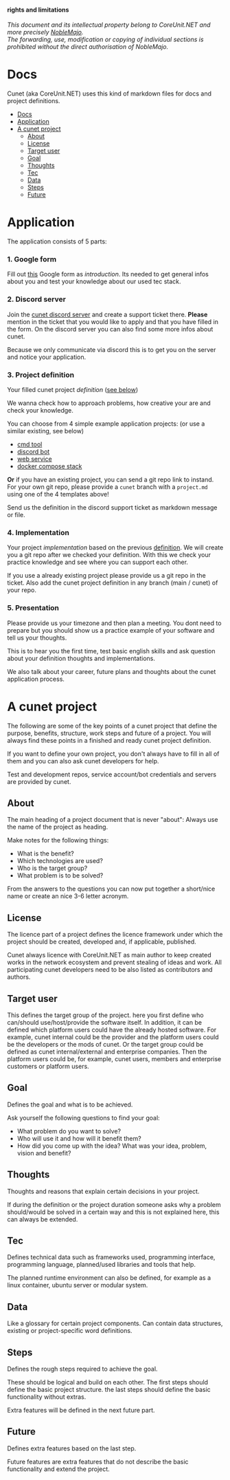 #### **rights and limitations**  
*This document and its intellectual property belong to CoreUnit.NET and more precisely [NobleMajo](https://github.com/noblemajo).*  
*The forwarding, use, modification or copying of individual sections is prohibited without the direct authorisation of NobleMajo.*

# Docs
Cunet (aka CoreUnit.NET) uses this kind of markdown files for docs and project definitions.

- [Docs](#docs)
- [Application](#application)
- [A cunet project](#a-cunet-project)
  - [About](#about)
  - [License](#license)
  - [Target user](#target-user)
  - [Goal](#goal)
  - [Thoughts](#thoughts)
  - [Tec](#tec)
  - [Data](#data)
  - [Steps](#steps)
  - [Future](#future)

# Application
The application consists of 5 parts:

### 1. Google form
Fill out [this](https://forms.gle/Jo4hYGeW8ZCQRBES7) Google form as *introduction*.
Its needed to get general infos about you and test your knowledge about our used tec stack.

### 2. Discord server
Join the [cunet discord server](https://discord.com/invite/GJSbyJ5Jpe) and create a support ticket there.
**Please** mention in the ticket that you would like to apply and that you have filled in the form. On the discord server you can also find some more infos about cunet.

Because we only communicate via discord this is to get you on the server and notice your application.

### 3. Project definition
Your filled cunet project *definition* ([see below](#a-cunet-project))

We wanna check how to approach problems, how creative your are and check your knowledge.

You can choose from 4 simple example application projects: (or use a similar existing, see below)
- [cmd tool](./basic-cmd-tool.md)
- [discord bot](./basic-discord-bot.md)
- [web service](./basic-web-service.md)
- [docker compose stack](./basic-docker-compose-stack.md)

**Or** if you have an existing project, you can send a git repo link to instand.  
For your own git repo, please provide a `cunet` branch with a `project.md` using one of the 4 templates above!

Send us the definition in the discord support ticket as markdown message or file.

### 4. Implementation
Your project *implementation* based on the previous [definition](#3-project-definition).
We will create you a git repo after we checked your definition.
With this we check your practice knowledge and see where you can support each other.

If you use a already existing project please provide us a git repo in the ticket.
Also add the cunet project definition in any branch (main / cunet) of your repo.

### 5. Presentation
Please provide us your timezone and then plan a meeting.
You dont need to prepare but you should show us a practice example of your software and tell us your thoughts.

This is to hear you the first time, test basic english skills and ask question about your definition thoughts and implementations.

We also talk about your career, future plans and thoughts about the cunet application process.

# A cunet project
The following are some of the key points of a cunet project that define the purpose, benefits, structure, work steps and future of a project.
You will always find these points in a finished and ready cunet project definition.

If you want to define your own project, you don't always have to fill in all of them and you can also ask cunet developers for help.

Test and development repos, service account/bot credentials and servers are provided by cunet.

## About
The main heading of a project document that is never "about": Always use the name of the project as heading.

Make notes for the following things:
- What is the benefit?
- Which technologies are used?
- Who is the target group?
- What problem is to be solved?

From the answers to the questions you can now put together a short/nice name or create an nice 3-6 letter acronym.

## License
The licence part of a project defines the licence framework under which the project should be created, developed and, if applicable, published.  

Cunet always licence with CoreUnit.NET as main author to keep created works in the network ecosystem and prevent stealing of ideas and work.
All participating cunet developers need to be also listed as contributors and authors.  

## Target user
This defines the target group of the project.
here you first define who can/should use/host/provide the software itself.
In addition, it can be defined which platform users could have the already hosted software.
For example, cunet internal could be the provider and the platform users could be the developers or the mods of cunet.
Or the target group could be defined as cunet internal/external and enterprise companies.
Then the platform users could be, for example, cunet users, members and enterprise customers or platform users.

## Goal
Defines the goal and what is to be achieved.

Ask yourself the following questions to find your goal:
- What problem do you want to solve?
- Who will use it and how will it benefit them?
- How did you come up with the idea? What was your idea, problem, vision and benefit?

## Thoughts
Thoughts and reasons that explain certain decisions in your project.

If during the definition or the project duration someone asks why a problem should/would be solved in a certain way and this is not explained here, this can always be extended.

## Tec
Defines technical data such as frameworks used, programming interface, programming language, planned/used libraries and tools that help.

The planned runtime environment can also be defined, for example as a linux container, ubuntu server or modular system.

## Data
Like a glossary for certain project components.
Can contain data structures, existing or project-specific word definitions.

## Steps
Defines the rough steps required to achieve the goal.

These should be logical and build on each other.
The first steps should define the basic project structure.
the last steps should define the basic functionality without extras.

Extra features will be defined in the next future part.

## Future
Defines extra features based on the last step.

Future features are extra features that do not describe the basic functionality and extend the project.
